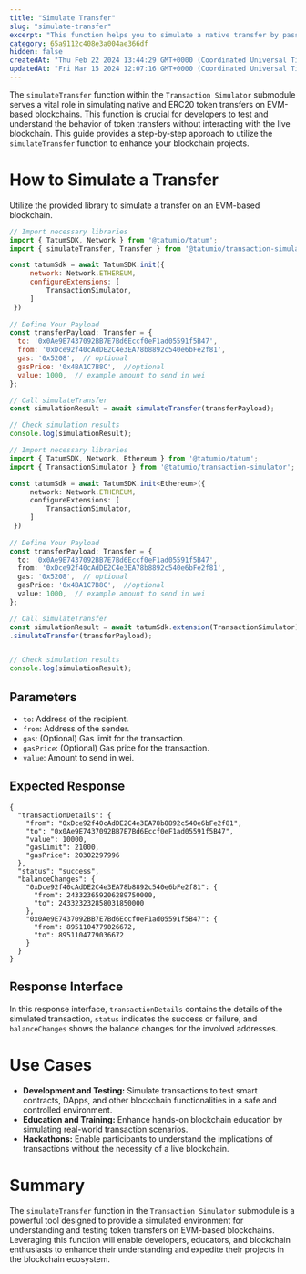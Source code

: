 ```yaml
---
title: "Simulate Transfer"
slug: "simulate-transfer"
excerpt: "This function helps you to simulate a native transfer by passing a payload to   the function simulateTransfer of the extension '@tatumio/transaction-simulator'"
category: 65a9112c408e3a004ae366df
hidden: false
createdAt: "Thu Feb 22 2024 13:44:29 GMT+0000 (Coordinated Universal Time)"
updatedAt: "Fri Mar 15 2024 12:07:16 GMT+0000 (Coordinated Universal Time)"
---
```

The `simulateTransfer` function within the `Transaction Simulator` submodule serves a vital role in simulating native and ERC20 token transfers on EVM-based blockchains. This function is crucial for developers to test and understand the behavior of token transfers without interacting with the live blockchain. This guide provides a step-by-step approach to utilize the `simulateTransfer` function to enhance your blockchain projects.

# How to Simulate a Transfer

Utilize the provided library to simulate a transfer on an EVM-based blockchain.

```javascript
// Import necessary libraries
import { TatumSDK, Network } from '@tatumio/tatum';
import { simulateTransfer, Transfer } from '@tatumio/transaction-simulator';

const tatumSdk = await TatumSDK.init({
     network: Network.ETHEREUM,
     configureExtensions: [
         TransactionSimulator,
     ]
 })
 
// Define Your Payload
const transferPayload: Transfer = {
  to: '0x0Ae9E7437092BB7E7Bd6Eccf0eF1ad05591f5B47',
  from: '0xDce92f40cAdDE2C4e3EA78b8892c540e6bFe2f81',
  gas: '0x5208',  // optional
  gasPrice: '0x4BA1C7B8C',  //optional
  value: 1000,  // example amount to send in wei
};

// Call simulateTransfer
const simulationResult = await simulateTransfer(transferPayload);

// Check simulation results
console.log(simulationResult);
```
```typescript
// Import necessary libraries
import { TatumSDK, Network, Ethereum } from '@tatumio/tatum';
import { TransactionSimulator } from '@tatumio/transaction-simulator';

const tatumSdk = await TatumSDK.init<Ethereum>({
     network: Network.ETHEREUM,
     configureExtensions: [
         TransactionSimulator,
     ]
 })
 
// Define Your Payload
const transferPayload: Transfer = {
  to: '0x0Ae9E7437092BB7E7Bd6Eccf0eF1ad05591f5B47',
  from: '0xDce92f40cAdDE2C4e3EA78b8892c540e6bFe2f81',
  gas: '0x5208',  // optional
  gasPrice: '0x4BA1C7B8C',  //optional
  value: 1000,  // example amount to send in wei
};

// Call simulateTransfer
const simulationResult = await tatumSdk.extension(TransactionSimulator)
.simulateTransfer(transferPayload);


// Check simulation results
console.log(simulationResult);
```

## Parameters

- `to`: Address of the recipient.
- `from`: Address of the sender.
- `gas`: (Optional) Gas limit for the transaction.
- `gasPrice`: (Optional) Gas price for the transaction.
- `value`: Amount to send in wei.

## Expected Response

```json5
{
  "transactionDetails": {
    "from": "0xDce92f40cAdDE2C4e3EA78b8892c540e6bFe2f81",
    "to": "0x0Ae9E7437092BB7E7Bd6Eccf0eF1ad05591f5B47",
    "value": 10000,
    "gasLimit": 21000,
    "gasPrice": 20302297996
  },
  "status": "success",
  "balanceChanges": {
    "0xDce92f40cAdDE2C4e3EA78b8892c540e6bFe2f81": {
      "from": 243323659206289750000,
      "to": 243323232858031850000
    },
    "0x0Ae9E7437092BB7E7Bd6Eccf0eF1ad05591f5B47": {
      "from": 8951104779026672,
      "to": 8951104779036672
    }
  }
}
```

## Response Interface

In this response interface, `transactionDetails` contains the details of the simulated transaction, `status` indicates the success or failure, and `balanceChanges` shows the balance changes for the involved addresses.

# Use Cases

- **Development and Testing:** Simulate transactions to test smart contracts, DApps, and other blockchain functionalities in a safe and controlled environment.
- **Education and Training:** Enhance hands-on blockchain education by simulating real-world transaction scenarios.
- **Hackathons:** Enable participants to understand the implications of transactions without the necessity of a live blockchain.

# Summary

The `simulateTransfer` function in the `Transaction Simulator` submodule is a powerful tool designed to provide a simulated environment for understanding and testing token transfers on EVM-based blockchains. Leveraging this function will enable developers, educators, and blockchain enthusiasts to enhance their understanding and expedite their projects in the blockchain ecosystem.
